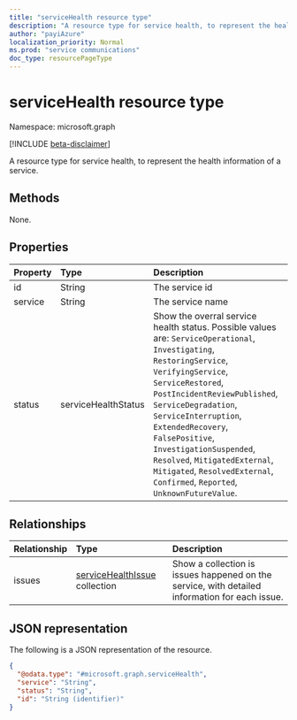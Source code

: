 ```yaml
---
title: "serviceHealth resource type"
description: "A resource type for service health, to represent the health information of a service."
author: "payiAzure"
localization_priority: Normal
ms.prod: "service communications"
doc_type: resourcePageType
---
```


# serviceHealth resource type

Namespace: microsoft.graph

[!INCLUDE [beta-disclaimer](../../includes/beta-disclaimer.md)]

A resource type for service health, to represent the health information of a service.

## Methods
None.

## Properties
|Property|Type|Description|
|:---|:---|:---|
|id|String|The service id|
|service|String|The service name|
|status|serviceHealthStatus|Show the overral service health status. Possible values are: `ServiceOperational`, `Investigating`, `RestoringService`, `VerifyingService`, `ServiceRestored`, `PostIncidentReviewPublished`, `ServiceDegradation`, `ServiceInterruption`, `ExtendedRecovery`, `FalsePositive`, `InvestigationSuspended`, `Resolved`, `MitigatedExternal`, `Mitigated`, `ResolvedExternal`, `Confirmed`, `Reported`, `UnknownFutureValue`.|

## Relationships
|Relationship|Type|Description|
|:---|:---|:---|
|issues|[serviceHealthIssue](../resources/servicehealthissue.md) collection|Show a collection is issues happened on the service, with detailed information for each issue.|

## JSON representation
The following is a JSON representation of the resource.
<!-- {
  "blockType": "resource",
  "keyProperty": "id",
  "@odata.type": "microsoft.graph.serviceHealth",
  "openType": false
}
-->
``` json
{
  "@odata.type": "#microsoft.graph.serviceHealth",
  "service": "String",
  "status": "String",
  "id": "String (identifier)"
}
```

